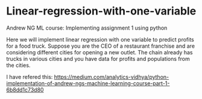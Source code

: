 # Linear-regression-with-one-variable
Andrew NG ML course: Implementing assignment 1 using python

Here we will implement linear regression with one variable to predict profits for a food truck.
Suppose you are the CEO of a restaurant franchise and are considering different cities for opening a new outlet. 
The chain already has trucks in various cities and you have data for profits and populations from the cities.

I have refered this:
https://medium.com/analytics-vidhya/python-implementation-of-andrew-ngs-machine-learning-course-part-1-6b8dd1c73d80
